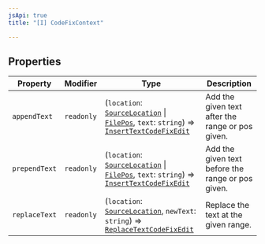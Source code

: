 ```yaml
---
jsApi: true
title: "[I] CodeFixContext"

---
```

## Properties

| Property | Modifier | Type | Description |
| ------ | ------ | ------ | ------ |
| `appendText` | `readonly` | (`location`: [`SourceLocation`](SourceLocation.md) \| [`FilePos`](FilePos.md), `text`: `string`) => [`InsertTextCodeFixEdit`](InsertTextCodeFixEdit.md) | Add the given text after the range or pos given. |
| `prependText` | `readonly` | (`location`: [`SourceLocation`](SourceLocation.md) \| [`FilePos`](FilePos.md), `text`: `string`) => [`InsertTextCodeFixEdit`](InsertTextCodeFixEdit.md) | Add the given text before the range or pos given. |
| `replaceText` | `readonly` | (`location`: [`SourceLocation`](SourceLocation.md), `newText`: `string`) => [`ReplaceTextCodeFixEdit`](ReplaceTextCodeFixEdit.md) | Replace the text at the given range. |
